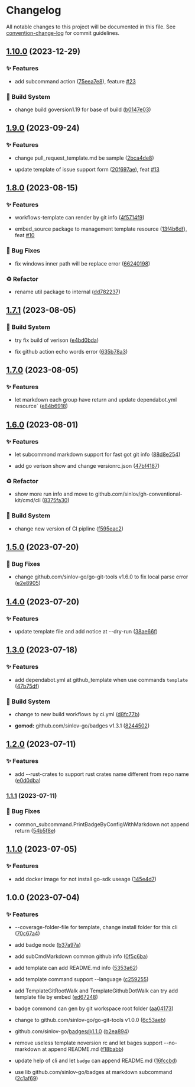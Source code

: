 # Changelog

All notable changes to this project will be documented in this file. See [convention-change-log](https://github.com/convention-change/convention-change-log) for commit guidelines.

## [1.10.0](https://github.com/sinlov/gh-conventional-kit/compare/1.9.0...v1.10.0) (2023-12-29)

### ✨ Features

* add subcommand action ([75eea7e8](https://github.com/sinlov/gh-conventional-kit/commit/75eea7e8e7ed3ee9a216a918734c5a1de9057f2f)), feature [#23](https://github.com/sinlov/gh-conventional-kit/issues/23)

### 👷‍ Build System

* change build goversion1.19 for base of build ([b0147e03](https://github.com/sinlov/gh-conventional-kit/commit/b0147e034e0966a82533a80903dd3759ba76ecf4))

## [1.9.0](https://github.com/sinlov/gh-conventional-kit/compare/1.8.0...v1.9.0) (2023-09-24)

### ✨ Features

* change pull_request_template.md be sample ([2bca4de8](https://github.com/sinlov/gh-conventional-kit/commit/2bca4de8cece66df1eb9ab0c54766e2a8f621e27))

* update template of issue support form ([20f697ae](https://github.com/sinlov/gh-conventional-kit/commit/20f697ae7ba62f99e67ae1cc3f14b6ccf9a45e6f)), feat [#13](https://github.com/sinlov/gh-conventional-kit/issues/13)

## [1.8.0](https://github.com/sinlov/gh-conventional-kit/compare/1.7.1...v1.8.0) (2023-08-15)

### ✨ Features

* workflows-template can render by git info ([4f5714f9](https://github.com/sinlov/gh-conventional-kit/commit/4f5714f9fbb05398156cc25a8712cb80fdb3c198))

* embed_source package to management template resource ([13f4b6df](https://github.com/sinlov/gh-conventional-kit/commit/13f4b6df34a98b1ebfb0f23f799949c219b43908)), feat [#10](https://github.com/sinlov/gh-conventional-kit/issues/10)

### 🐛 Bug Fixes

* fix windows inner path will be replace error ([66240198](https://github.com/sinlov/gh-conventional-kit/commit/66240198d54cdf546e159ea82ebc16919a96f831))

### ♻ Refactor

* rename util package to internal ([dd782237](https://github.com/sinlov/gh-conventional-kit/commit/dd78223754857f3a967b0a70cc3cc9af59459da6))

## [1.7.1](https://github.com/sinlov/gh-conventional-kit/compare/1.7.0...v1.7.1) (2023-08-05)

### 👷‍ Build System

* try fix build of verison ([e4bd0bda](https://github.com/sinlov/gh-conventional-kit/commit/e4bd0bda3ebd96ff80dec7034152e8bd82cf63ba))

* fix github action echo words error ([635b78a3](https://github.com/sinlov/gh-conventional-kit/commit/635b78a3278adebb12824ac5c0fcf7a44874a967))

## [1.7.0](https://github.com/sinlov/gh-conventional-kit/compare/1.6.0...v1.7.0) (2023-08-05)

### ✨ Features

* let markdown each group have return and update dependabot.yml resource` ([e84b6918](https://github.com/sinlov/gh-conventional-kit/commit/e84b69186e27a4c00aa5bf74b6d7b1c7e3528dea))

## [1.6.0](https://github.com/sinlov/gh-conventional-kit/compare/1.5.0...v1.6.0) (2023-08-01)

### ✨ Features

* let subcommond markdown support <gitUrl> for fast got git info ([88d8e254](https://github.com/sinlov/gh-conventional-kit/commit/88d8e254b41c352c7efe5cda6205ef80fcac7a42))

* add go verison show and change versionrc.json ([47bf4187](https://github.com/sinlov/gh-conventional-kit/commit/47bf4187ac1771c2e49f77e54fdecf64b39107b8))

### ♻ Refactor

* show more run info and move to github.com/sinlov/gh-conventional-kit/cmd/cli ([8375fa30](https://github.com/sinlov/gh-conventional-kit/commit/8375fa304b92e0da4221cc26429b6de57072c4aa))

### 👷‍ Build System

* change new version of CI pipline ([f595eac2](https://github.com/sinlov/gh-conventional-kit/commit/f595eac23f2647cdb107f1da9a68f5a637713de9))

## [1.5.0](https://github.com/sinlov/gh-conventional-kit/compare/v1.4.0...v1.5.0) (2023-07-20)

### 🐛 Bug Fixes

* change github.com/sinlov-go/go-git-tools v1.6.0 to fix local parse error ([e2e8905](https://github.com/sinlov/gh-conventional-kit/commit/e2e8905b41f94d371574341d3de803a30b3479ed))

## [1.4.0](https://github.com/sinlov/gh-conventional-kit/compare/v1.3.0...v1.4.0) (2023-07-20)

### ✨ Features

* update template file and add notice at --dry-run ([38ae66f](https://github.com/sinlov/gh-conventional-kit/commit/38ae66fe27a556e3b24405d91593a99de6762274))

## [1.3.0](https://github.com/sinlov/gh-conventional-kit/compare/v1.2.0...v1.3.0) (2023-07-18)

### ✨ Features

* add dependabot.yml at github_template when use commands `template` ([47b75df](https://github.com/sinlov/gh-conventional-kit/commit/47b75dfc415fd3fd10fa1cdff95b0718f2110c47))

### 👷‍ Build System

* change to new build workflows by ci.yml ([d8fc77b](https://github.com/sinlov/gh-conventional-kit/commit/d8fc77b4a71c575015c1c253cea4b3a38cb24c55))

* **gomod:** github.com/sinlov-go/badges v1.3.1 ([8244502](https://github.com/sinlov/gh-conventional-kit/commit/824450274064d5f3deeea4aa4b4dfc9321a02fd7))

## [1.2.0](https://github.com/sinlov/gh-conventional-kit/compare/v1.1.1...v1.2.0) (2023-07-11)

### ✨ Features

* add --rust-crates to support rust crates name different from repo name ([e0d0dba](https://github.com/sinlov/gh-conventional-kit/commit/e0d0dba24f76344a5f427aa947005f978de39705))

### [1.1.1](https://github.com/sinlov/gh-conventional-kit/compare/v1.1.0...v1.1.1) (2023-07-11)

### 🐛 Bug Fixes

* common_subcommand.PrintBadgeByConfigWithMarkdown not append return ([54b5f8e](https://github.com/sinlov/gh-conventional-kit/commit/54b5f8e83a44f7335c67c9e135d9a971fd7c5778))

## [1.1.0](https://github.com/sinlov/gh-conventional-kit/compare/v1.0.0...v1.1.0) (2023-07-05)

### ✨ Features

* add docker image for not install go-sdk useage ([145e4d7](https://github.com/sinlov/gh-conventional-kit/commit/145e4d7f44bf9cbaee5570e74d81c6798f8f39ee))

## 1.0.0 (2023-07-04)

### ✨ Features

* --coverage-folder-file for template, change install folder for this cli ([70c67a4](https://github.com/sinlov/gh-conventional-kit/commit/70c67a47bdaa4888ef5cda23ac34bcb09010dd68))

* add badge node ([b37a97a](https://github.com/sinlov/gh-conventional-kit/commit/b37a97a25819f0a600f02a547883cede7653d978))

* add subCmdMarkdown common github info ([0f5c6ba](https://github.com/sinlov/gh-conventional-kit/commit/0f5c6baa51da5953ea3d430ce51273c21919bb68))

* add template can add README.md info ([5353a62](https://github.com/sinlov/gh-conventional-kit/commit/5353a6263b7d099852d86e695c3cc69ebea61cec))

* add template command support --language ([c259255](https://github.com/sinlov/gh-conventional-kit/commit/c25925549b0d2de7ffbbaf94f72054774f116b21))

* add TemplateGitRootWalk and TemplateGithubDotWalk can try add template file by embed ([ed67248](https://github.com/sinlov/gh-conventional-kit/commit/ed67248655cd50cbb0fb783269ce1e3095b431d9))

* badge commond can gen by git workspace root folder ([aa04173](https://github.com/sinlov/gh-conventional-kit/commit/aa04173c18b34f8ba925b5720ac509c9dc453898))

* change to github.com/sinlov-go/go-git-tools v1.0.0 ([6c53aeb](https://github.com/sinlov/gh-conventional-kit/commit/6c53aeb4cfb42890768b28a499110a27932e02f4))

* github.com/sinlov-go/badges@1.1.0 ([b2ea894](https://github.com/sinlov/gh-conventional-kit/commit/b2ea8941246ee27d96b226dd8a2ae4a51dac175c))

* remove useless template noversion rc and let bages support --no-markdown at append README.md ([f18babb](https://github.com/sinlov/gh-conventional-kit/commit/f18babbcc1a5b5fafd98a58bebfa262fc11af4f5))

* update help of cli and let `badge` can append README.md ([16fccbd](https://github.com/sinlov/gh-conventional-kit/commit/16fccbd30b8127dba847847409721d78bfc85551))

* use lib github.com/sinlov-go/badges at markdown subcommand ([2c1af69](https://github.com/sinlov/gh-conventional-kit/commit/2c1af69bc867fc2e5fc01893d702a1f9b888f580))

